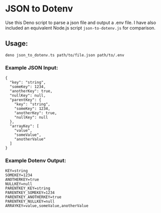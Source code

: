 # JSON to Dotenv

Use this Deno script to parse a json file and output a .env file. I have also included an equivalent Node.js script `json-to-dotenv.js` for comparison.

## Usage:

```
deno json_to_dotenv.ts path/to/file.json path/to/.env
```

### Example JSON Input:

```
{
  "key": "string",
  "someKey": 1234,
  "anotherKey": true,
  "nullKey": null,
  "parentKey": {
    "key": "string",
    "someKey": 1234,
    "anotherKey": true,
    "nullKey": null
  },
  "arrayKey": [
    "value",
    "someValue",
    "anotherValue"
  ]
}
```

### Example Dotenv Output:

```
KEY=string
SOMEKEY=1234
ANOTHERKEY=true
NULLKEY=null
PARENTKEY_KEY=string
PARENTKEY_SOMEKEY=1234
PARENTKEY_ANOTHERKEY=true
PARENTKEY_NULLKEY=null
ARRAYKEY=value,someValue,anotherValue
```
